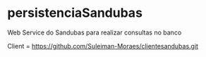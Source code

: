 # persistenciaSandubas
Web Service do Sandubas para realizar consultas no banco

Client = https://github.com/Suleiman-Moraes/clientesandubas.git
